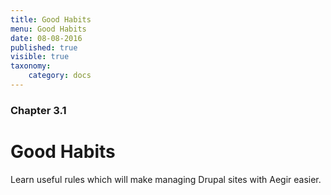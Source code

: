 ```yaml
---
title: Good Habits
menu: Good Habits
date: 08-08-2016
published: true
visible: true
taxonomy:
    category: docs
---
```


### Chapter 3.1

# Good Habits

Learn useful rules which will make managing Drupal sites with Aegir easier.
